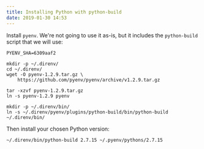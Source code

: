 ```yaml
---
title: Installing Python with python-build
date: 2019-01-30 14:53
---
```


Install `pyenv`. We're not going to use it as-is, but it includes the `python-build` script that we will use:

    PYENV_SHA=6309aaf2

    mkdir -p ~/.direnv/
    cd ~/.direnv/
    wget -O pyenv-1.2.9.tar.gz \
        https://github.com/pyenv/pyenv/archive/v1.2.9.tar.gz

    tar -xzvf pyenv-1.2.9.tar.gz
    ln -s pyenv-1.2.9 pyenv

    mkdir -p ~/.direnv/bin/
    ln -s ~/.direnv/pyenv/plugins/python-build/bin/python-build ~/.direnv/bin/

Then install your chosen Python version:

    ~/.direnv/bin/python-build 2.7.15 ~/.pyenv/pythons/2.7.15
